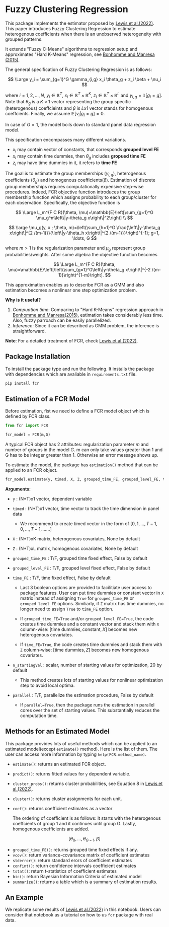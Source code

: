 # Fuzzy Clustering Regression

This package implements the estimator proposed by [Lewis et al.(2022)](https://drive.google.com/file/d/1U_MJHtJcB7H1Edv3xceilU_HJoxhLssP/view). This paper introduces Fuzzy Clustering Regression to estimate heterogenous coefficients when there is an unobserved heterogeneity with grouped patterns.

It extends "Fuzzy C-Means" algorithms to regression setup and approximates "Hard K-Means" regression, see [Bonhomme and Manresa (2015)](https://onlinelibrary.wiley.com/doi/abs/10.3982/ECTA11319).

The general specification of Fuzzy Clustering Regression is as follows:

$$
\Large
y_i  = \sum_{g=1}^G \gamma_{i,g} x_i \theta_g +  z_i \beta + \nu_i
$$

where $i=1,2,...,N$, $y_i \in \mathbb{R}^T$, $x_i \in \mathbb{R}^T \times \mathbb{R}^K$, $z_i \in \mathbb{R}^T \times \mathbb{R}^L$ and $\gamma_{i,g} = \mathbb{1}[g_i=g]$. Note that $\theta_g$ is a $K \times 1$ vector representing the group specific (heterogenous) coeffcieints and $\beta$ is $Lx1$ vector stands for homogenous coeffcients. Finally, we assume $\mathbb{E}[\nu_i|g_i=g]=0$.

In case of $G=1$, the model boils down to standard panel data regression model.

This specification encompasses many different variations.

* $x_i$ may contain vector of constants, that corresponds **grouped level FE**
* $x_i$ may contain time dummies, then $\theta_g$ includes **gropued time FE**
* $z_i$ may have time dummies in it, it refers to **time FE**
 
The goal is to estimate the group memberships ($\gamma_{i,g}$), heterogenous coefficients ($\theta_g$) and homogenous coefficients($\beta$). Estimation of discrete group memberships requires computationally expensive step-wise procedures. Indeed, FCR objective function introduces the group membership function which assigns probability to each group/cluster for each observation. Specifically, the objective function is

$$
\Large
L_m^{F C R}(\theta, \mu)=\mathbb{E}\left[\sum_{g=1}^G \mu_g^m\left\|y-\theta_g x\right\|^2\right] \\
$$

$$
\large
\mu_g(y, x ; \theta, m)=\left(\sum_{h=1}^G \frac{\left\|y-\theta_g x\right\|^{2 /(m-1)}}{\left\|y-\theta_h x\right\|^{2 /(m-1)}}\right)^{-1}; g=1, \ldots, G
$$

where $m>1$ is the regularization parameter and $\mu_g$ represent group probabilities/weights. After some algebra the objective function becomes 

$$
\Large
L_m^{F C R}(\theta, \mu)=\mathbb{E}\left[\left(\sum_{g=1}^G\left\|y-\theta_g x\right\|^{-2 /(m-1)}\right)^{1-m}\right].
$$

This approximation enables us to describe FCR as a GMM and also estimation becomes a nonlinear one step optimization problem.

**Why is it useful?**
1. *Compuation time*: Comparing to "Hard K-Means" regression approach in [Bonhomme and Manresa(2015)](https://onlinelibrary.wiley.com/doi/abs/10.3982/ECTA11319), estimation takes considerably less time. Also, fuzzy parroach can be easily parallelized. 
2. *Inference*: Since it can be described as GMM problem, the inference is straightforward.

**Note**: For a detailed treatment of FCR, check [Lewis et al.(2022)](https://drive.google.com/file/d/1U_MJHtJcB7H1Edv3xceilU_HJoxhLssP/view).

## Package Installation

To install the package type and run the following. It installs the package with dependencies which are avaliable in `requirements.txt` file. 


```python
pip install fcr
```

## Estimation of a FCR Model

Before estimation, fist we need to define a FCR model object which is defined by FCR class. 


```python
from fcr import FCR

fcr_model = FCR(m,G)
```

A typical FCR object has 2 attributes: regularization parameter $m$ and number of groups in the model $G$. m can only take values greater than 1 and G has to be integer greater than 1. Otherwise an error message shows up.

To estimate the model, the package has `estimation()` method that can be applied to an FCR object.


```python
fcr_model.estimate(y, timed, X, Z, grouped_time_FE, grouped_level_FE, time_FE, parallel, n_startingVal)
```

**Arguments:**
* `y`                : (N*T)x1 vector, dependent variable
* `timed`            : (N*T)x1 vector, time vector to track the time dimension in panel data

    - We recommend to create timed vector in the form of $[0,1,...,T-1,0,...,T-1,......]$
    
* `X`                : (N*T)xK matrix, heterogenous covariates, None by default
* `Z`                : (N*T)xL matrix, homogenous covariates, None by default
* `grouped_time_FE`  : T/F, grouped time fixed effect, False by default
* `grouped_level_FE` : T/F, grouped level fixed effect, False by default
* `time_FE`          : T/F, time fixed effect, False by default
    
    - Last 3 boolean options are provided to facilitiate user access to package features. User can put time dummies or constant vector in `X` matrix instead of assigning `True` for `grouped_time_FE` or `grouped_level_FE` options. Similiarly, if `Z` matrix has time dummies, no longer need to assign `True` to `time_FE` option.
    
    - If `grouped_time_FE=True` and/or `grouped_level_FE=True`, the code creates time dummies and a constant vector and stack them with `X` column-wise: $[\text{time dummies}, \text{constant}, X]$ becomes new heterogenous covariates.
    
    - If `time_FE=True`, the code creates time dummies and stack them with `Z` column-wise: $[\text{time dummies}, Z]$ becomes new homogenous covariates.

* `n_startingVal`    : scalar, number of starting values for optimization, 20 by default
    
    - This method creates lots of starting values for nonlinear optimization step to avoid local optima.
    
* `parallel`         : T/F, parallelize the estimation procedure, False by default

    - If `parallel=True`, then the package runs the estimation in parallel cores over the set of starting values. This substantially reduces the computation time.

## Methods for an Estimated Model
This package provides lots of useful methods which can be applied to an estimated model(except `estimate()` method). Here is the list of them. The user can access more information by typing `help(FCR.method_name)`.
* `estimate()`: returns an estimated FCR object.
* `predict()`: returns fitted values for `y` dependent variable.
* `cluster_probs()`: returns cluster probabilities, see Equation 8 in [Lewis et al.(2022)](https://drive.google.com/file/d/1U_MJHtJcB7H1Edv3xceilU_HJoxhLssP/view).
* `cluster()`: returns cluster assignments for each unit.
* `coef()`: returns coefficient estimates as a vector

    The ordering of coefficient is as follows: it starts with the heterogenous coeffcients of group 1 and it continues until group G. Lastly, homogenous coefficients are added.
    
$$    
\begin{equation}
[\theta_0,...,\theta_{G-1},\beta]
\end{equation}
$$

* `grouped_time_FE()`: returns grouped time fixed effects if any.
* `vcov()`: return variance-covariance matrix of coefficient estimates
* `stderror()`: return standard erors of coefficient estimates
* `confint()`: return confidence intervals coefficient estimates
* `tstat()`: return t-statistics of coefficient estimates
* `bic()`: return Bayesian Information Criteria of estimated model
* `summarize()`: returns a table which is a summary of estimation results.

## An Example

We replicate some results of [Lewis et al.(2022)](https://drive.google.com/file/d/1U_MJHtJcB7H1Edv3xceilU_HJoxhLssP/view) in this notebook. Users can consider that notebook as a tutorial on how to us `fcr` package with real data.
